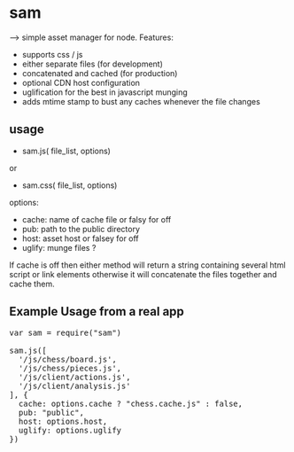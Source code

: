 sam
===

--> simple asset manager for node. Features:

* supports css / js 
* either separate files (for development)
* concatenated and cached (for production)
* optional CDN host configuration
* uglification for the best in javascript munging
* adds mtime stamp to bust any caches whenever the file changes

usage
----

* sam.js( file_list, options) 

or

* sam.css( file_list, options) 

options: 

* cache: name of cache file or falsy for off
* pub: path to the public directory
* host: asset host or falsey for off
* uglify: munge files ?

If cache is off then either method will return a string containing several html script or link elements
otherwise it will concatenate the files together and cache them.


Example Usage from a real app
------
 
<pre>
var sam = require("sam")

sam.js([
  '/js/chess/board.js', 
  '/js/chess/pieces.js', 
  '/js/client/actions.js', 
  '/js/client/analysis.js'
], {
  cache: options.cache ? "chess.cache.js" : false,
  pub: "public",
  host: options.host,
  uglify: options.uglify
})
</pre>

